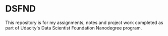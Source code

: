 # DSFND
This repository is for my assignments, notes and project work completed as part of Udacity's Data Scientist Foundation Nanodegree program. 
